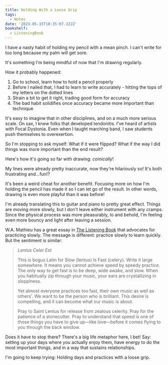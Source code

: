 ```yaml
---
title: Holding With a Loose Grip
tags:
  - Notes
date: '2023-05-15T10:35:07.322Z'
bookshelf:
  - ListeningBook
---
```


I have a nasty habit of holding my pencil with a mean pinch. I can't write for too long because my palm will get sore.

It's something I'm being mindful of now that I'm drawing regularly.

How it probably happened:

1. Go to school, learn how to hold a pencil properly
2. Before I nailed that, I had to learn to write accurately - hitting the tops of my letters on the dotted lines
3. Strain a bit to get it right, trading good form for accuracy
4. The bad habit solidifies once accuracy became more important than technique

It's easy to imagine that in other disciplines, and on a much more serious scale. On sax, I knew folks that developed tendonitis. I've heard of artists with Focal Dystonia. Even when I taught marching band, I saw students push themselves to overexertion.

So I'm stopping to ask myself: What if it were flipped? What if the way I did things was more important than the end result?

Here's how it's going so far with drawing: _comically_!

My lines were already pretty inaccurate, now they're hilariously so! It's both frustrating and...fun!?

It's been a weird cheat for another benefit. Focusing more on how I'm holding the pencil has made it so I can let go of the result. In other words, drawing is even more playful than it was before!

I'm already translating this to guitar and piano to pretty great effect. Things are moving more slowly, but I don't leave either instrument with any cramps. Since the physical process was more pleasurably, lo and behold, I'm feeling even more bouncy and light after leaving a session.

W.A. Mathieu has a great essay in [The Listening Book](https://www.goodreads.com/en/book/show/13136146) that advocates for practicing slowly. The message is different: practice slowly to learn quickly. But the sentiment is similar:

> _Lentus Celer Est_
>
> This is bogus Latin for Slow (lentus) Is Fast (celery). Write it large somewhere. It means you cannot achieve speed by speedy practice. The only way to get fast is to be deep, wide awake, and slow. When you habitually zip through your music, your ears are crystallizing in sloppiness.
>
> Yet almost everyone practices too fast, their own music as well as others'. We want to be the person who is brilliant. This desire is compelling, and it can become what our music is about.
>
> Pray to Saint Lentus for release from zealous celerity. Pray for the patience of a stonecutter. Pray to understand that speed is one of those things you have to give up—like love—before it comes flying to you through the back window.

Does it have to stop there? There's a big life metaphor here, I bet! Say: setting up your days where you actually enjoy them, have energy to do the most important things, and in a way that sustains relationships.

I'm going to keep trying: Holding days and practices with a loose grip.
